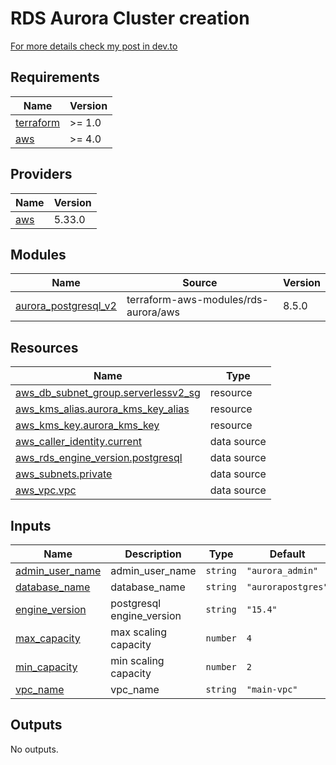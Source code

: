 # RDS Aurora Cluster creation

[For more details check my post in dev.to](https://dev.to/aws-builders/create-rds-cluster-and-manage-passwords-in-2024-4n3d)

<!-- BEGIN_TF_DOCS -->
## Requirements

| Name | Version |
|------|---------|
| <a name="requirement_terraform"></a> [terraform](#requirement\_terraform) | >= 1.0 |
| <a name="requirement_aws"></a> [aws](#requirement\_aws) | >= 4.0 |

## Providers

| Name | Version |
|------|---------|
| <a name="provider_aws"></a> [aws](#provider\_aws) | 5.33.0 |

## Modules

| Name | Source | Version |
|------|--------|---------|
| <a name="module_aurora_postgresql_v2"></a> [aurora\_postgresql\_v2](#module\_aurora\_postgresql\_v2) | terraform-aws-modules/rds-aurora/aws | 8.5.0 |

## Resources

| Name | Type |
|------|------|
| [aws_db_subnet_group.serverlessv2_sg](https://registry.terraform.io/providers/hashicorp/aws/latest/docs/resources/db_subnet_group) | resource |
| [aws_kms_alias.aurora_kms_key_alias](https://registry.terraform.io/providers/hashicorp/aws/latest/docs/resources/kms_alias) | resource |
| [aws_kms_key.aurora_kms_key](https://registry.terraform.io/providers/hashicorp/aws/latest/docs/resources/kms_key) | resource |
| [aws_caller_identity.current](https://registry.terraform.io/providers/hashicorp/aws/latest/docs/data-sources/caller_identity) | data source |
| [aws_rds_engine_version.postgresql](https://registry.terraform.io/providers/hashicorp/aws/latest/docs/data-sources/rds_engine_version) | data source |
| [aws_subnets.private](https://registry.terraform.io/providers/hashicorp/aws/latest/docs/data-sources/subnets) | data source |
| [aws_vpc.vpc](https://registry.terraform.io/providers/hashicorp/aws/latest/docs/data-sources/vpc) | data source |

## Inputs

| Name | Description | Type | Default | Required |
|------|-------------|------|---------|:--------:|
| <a name="input_admin_user_name"></a> [admin\_user\_name](#input\_admin\_user\_name) | admin\_user\_name | `string` | `"aurora_admin"` | no |
| <a name="input_database_name"></a> [database\_name](#input\_database\_name) | database\_name | `string` | `"aurorapostgres"` | no |
| <a name="input_engine_version"></a> [engine\_version](#input\_engine\_version) | postgresql engine\_version | `string` | `"15.4"` | no |
| <a name="input_max_capacity"></a> [max\_capacity](#input\_max\_capacity) | max scaling capacity | `number` | `4` | no |
| <a name="input_min_capacity"></a> [min\_capacity](#input\_min\_capacity) | min scaling capacity | `number` | `2` | no |
| <a name="input_vpc_name"></a> [vpc\_name](#input\_vpc\_name) | vpc\_name | `string` | `"main-vpc"` | no |

## Outputs

No outputs.
<!-- END_TF_DOCS -->
